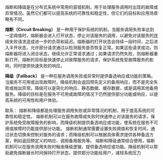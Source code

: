 熔断和降级是在分布式系统中常用的容错机制，用于处理服务调用时出现的故障或异常情况。虽然它们都可以提高系统的可靠性和稳定性，但它们的目标和应用场景略有不同。

**熔断（Circuit Breaking）**
是一种用于保护系统的机制，当服务调用失败率达到一定阈值时，熔断器会进入打开状态，停止对该服务的调用，以避免对该服务的连续失败请求造成进一步的负荷和延迟。熔断器的打开状态会持续一段时间，之后进入半开状态，允许部分请求通过以检测服务是否恢复正常。如果这些请求成功，则熔断器将进入闭合状态，继续允许正常请求通过；如果请求仍然失败，则熔断器重新打开。熔断的目标是快速停止对故障服务的请求，保护系统免受故障服务的影响，同时提供快速失败的响应。

**降级（Fallback）**
是一种在服务调用失败或异常时提供备选响应或功能的策略。当服务不可用或出现故障时，降级机制会返回预先定义的备用响应，而不是完全失败或抛出异常。降级可以是简化的响应、静态数据、缓存数据，或是调用其他备用服务。降级的目标是在服务不可用或故障的情况下仍然提供部分功能或响应，以提高系统的可用性和用户体验。

联系： 熔断和降级都是处理服务调用失败或异常情况的机制，用于提高系统的可靠性和稳定性。
熔断机制可以在服务故障或失败时快速停止对该服务的请求，保护系统免受故障服务的影响，而降级机制提供备选响应或功能，使系统在服务不可用或故障时仍能提供部分功能。
熔断机制通常需要设置失败阈值和恢复时间，通过状态切换来控制对服务的请求；而降级机制可以根据具体需求提供各种备选方案，例如返回预定义的响应、调用备用服务等。
熔断和降级通常结合使用，熔断机制可以在服务调用失败时触发降级逻辑，提供备选响应或功能。降级机制可以帮助避免熔断器长时间保持打开状态，提供部分功能给用户，减轻系统压力